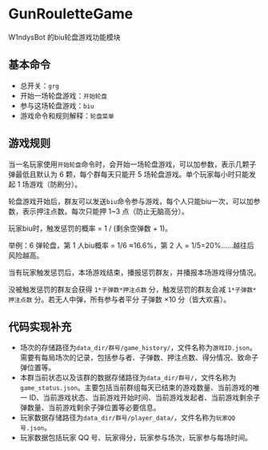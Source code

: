 # GunRouletteGame

W1ndysBot 的biu轮盘游戏功能模块

## 基本命令

- 总开关：`grg`
- 开始一场轮盘游戏：`开始轮盘`
- 参与这场轮盘游戏：`biu`
- 游戏命令和规则解释：`轮盘菜单`

## 游戏规则

当一名玩家使用`开始轮盘`命令时，会开始一场轮盘游戏，可以加参数，表示几颗子弹最低且默认为 6 颗，每个群每天只能开 5 场轮盘游戏。单个玩家每小时只能发起 1 场游戏（防刷分）。

轮盘游戏开始后，群友可以发送`biu`命令参与游戏，每个人只能biu一次，可以加参数，表示押注点数。每次只能押 1~3 点（防止无脑高分）。

玩家biu时，触发惩罚的概率 = 1 / (剩余空弹数 + 1)。

举例：6 弹轮盘，第 1 人biu概率 = 1/6 ≈16.6%，第 2 人 = 1/5=20%……越往后风险越高。

当有玩家触发惩罚后，本场游戏结束，播报惩罚群友，并播报本场游戏得分情况。

没被触发惩罚的群友会获得 `1*子弹数*押注点数` 分，触发惩罚的群友会减 `1*子弹数*押注点数` 分。若无人中弹，所有参与者平分 子弹数 ×10 分（皆大欢喜）。

## 代码实现补充

- 场次的存储路径为`data_dir/群号/game_history/`，文件名称为`游戏ID.json`。需要有每局场次的记录，包括参与者、子弹数、押注点数、得分情况、致命子弹位置等。
- 本群当前状态以及该群的数据存储路径为`data_dir/群号/`，文件名称为`game_status.json`。主要包括当前群组每天已结束的游戏数量、当前游戏的唯一 ID、当前游戏状态、当前游戏开始时间、当前游戏发起者、当前游戏剩余子弹数量、当前游戏剩余子弹位置等必要信息。
- 玩家数据存储路径为`data_dir/群号/player_data/`，文件名称为`玩家QQ号.json`。
- 玩家数据包括玩家 QQ 号、玩家得分，玩家参与场次，玩家参与每场时间。
